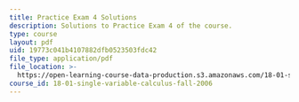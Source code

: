 ```yaml
---
title: Practice Exam 4 Solutions
description: Solutions to Practice Exam 4 of the course.
type: course
layout: pdf
uid: 19773c041b4107882dfb0523503fdc42
file_type: application/pdf
file_location: >-
  https://open-learning-course-data-production.s3.amazonaws.com/18-01-single-variable-calculus-fall-2006/19773c041b4107882dfb0523503fdc42_prexam4bsol.pdf
course_id: 18-01-single-variable-calculus-fall-2006
---
```


